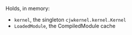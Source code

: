 Holds, in memory:

* `kernel`, the singleton `cjwkernel.kernel.Kernel`
* `LoadedModule`, the CompiledModule cache
